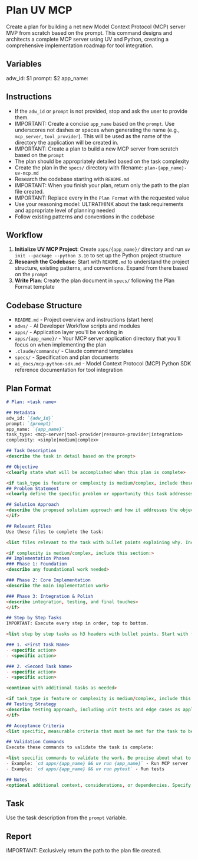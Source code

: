 # Plan UV MCP

Create a plan for building a net new Model Context Protocol (MCP) server MVP from scratch based on the prompt. This command designs and architects a complete MCP server using UV and Python, creating a comprehensive implementation roadmap for tool integration.

## Variables
adw_id: $1
prompt: $2
app_name: <Create a concise app name based on the prompt>

## Instructions

- If the `adw_id` or `prompt` is not provided, stop and ask the user to provide them.
- IMPORTANT: Create a concise `app_name` based on the `prompt`. Use underscores not dashes or spaces when generating the name (e.g., `mcp_server`, `tool_provider`). This will be used as the name of the directory the application will be created in.
- IMPORTANT: Create a plan to build a new MCP server from scratch based on the `prompt`
- The plan should be appropriately detailed based on the task complexity
- Create the plan in the `specs/` directory with filename: `plan-{app_name}-uv-mcp.md`
- Research the codebase starting with `README.md`
- IMPORTANT: When you finish your plan, return only the path to the plan file created.
- IMPORTANT: Replace every <placeholder> in the `Plan Format` with the requested value
- Use your reasoning model: ULTRATHINK about the task requirements and appropriate level of planning needed
- Follow existing patterns and conventions in the codebase

## Workflow

1. **Initialize UV MCP Project**: Create `apps/{app_name}/` directory and run `uv init --package --python 3.10` to set up the Python project structure
2. **Research the Codebase**: Start with `README.md` to understand the project structure, existing patterns, and conventions. Expand from there based on the `prompt`
3. **Write Plan**: Create the plan document in `specs/` following the Plan Format template

## Codebase Structure

- `README.md` - Project overview and instructions (start here)
- `adws/` - AI Developer Workflow scripts and modules
- `apps/` - Application layer you'll be working in
- `apps/{app_name}/` - Your MCP server application directory that you'll focus on when implementing the plan
- `.claude/commands/` - Claude command templates
- `specs/` - Specification and plan documents
- `ai_docs/mcp-python-sdk.md` - Model Context Protocol (MCP) Python SDK reference documentation for tool integration

## Plan Format

```md
# Plan: <task name>

## Metadata
adw_id: `{adw_id}`
prompt: `{prompt}`
app_name: `{app_name}`
task_type: <mcp-server|tool-provider|resource-provider|integration>
complexity: <simple|medium|complex>

## Task Description
<describe the task in detail based on the prompt>

## Objective
<clearly state what will be accomplished when this plan is complete>

<if task_type is feature or complexity is medium/complex, include these sections:>
## Problem Statement
<clearly define the specific problem or opportunity this task addresses>

## Solution Approach
<describe the proposed solution approach and how it addresses the objective>
</if>

## Relevant Files
Use these files to complete the task:

<list files relevant to the task with bullet points explaining why. Include new files to be created under an h3 'New Files' section if needed>

<if complexity is medium/complex, include this section:>
## Implementation Phases
### Phase 1: Foundation
<describe any foundational work needed>

### Phase 2: Core Implementation
<describe the main implementation work>

### Phase 3: Integration & Polish
<describe integration, testing, and final touches>
</if>

## Step by Step Tasks
IMPORTANT: Execute every step in order, top to bottom.

<list step by step tasks as h3 headers with bullet points. Start with foundational changes then move to specific changes. Last step should validate the work>

### 1. <First Task Name>
- <specific action>
- <specific action>

### 2. <Second Task Name>
- <specific action>
- <specific action>

<continue with additional tasks as needed>

<if task_type is feature or complexity is medium/complex, include this section:>
## Testing Strategy
<describe testing approach, including unit tests and edge cases as applicable>
</if>

## Acceptance Criteria
<list specific, measurable criteria that must be met for the task to be considered complete>

## Validation Commands
Execute these commands to validate the task is complete:

<list specific commands to validate the work. Be precise about what to run>
- Example: `cd apps/{app_name} && uv run {app_name}` - Run MCP server
- Example: `cd apps/{app_name} && uv run pytest` - Run tests

## Notes
<optional additional context, considerations, or dependencies. Specify UV packages needed for MCP>
```

## Task
Use the task description from the `prompt` variable.

## Report

IMPORTANT: Exclusively return the path to the plan file created.